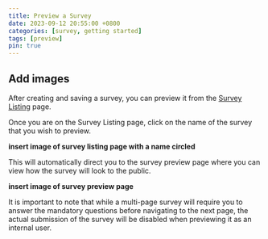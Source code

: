 ```yaml
---
title: Preview a Survey
date: 2023-09-12 20:55:00 +0800
categories: [survey, getting started] 
tags: [preview] 
pin: true
---
```


## Add images

After creating and saving a survey, you can preview it from the [Survey Listing](/met-guide/posts/survey-listing/) page.  

Once you are on the Survey Listing page, click on the name of the survey that you wish to preview. 

**insert image of survey listing page with a name circled**

This will automatically direct you to the survey preview page where you can view how the survey will look to the public.

**insert image of survey preview page**  

It is important to note that while a multi-page survey will require you to answer the mandatory questions before navigating to the next page, the actual submission of the survey will be disabled when previewing it as an internal user.  
